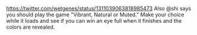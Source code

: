 https://twitter.com/wetgenes/status/1311039063818985473 Also @shi says you should play the game "Vibrant, Natural or Muted." Make your choice while it loads and see if you can win an eye full when it finishes and the colors are revealed.